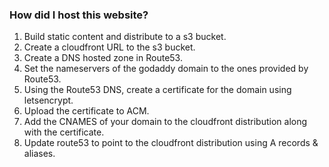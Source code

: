 ### How did I host this website?

1. Build static content and distribute to a s3 bucket.
2. Create a cloudfront URL to the s3 bucket.
3. Create a DNS hosted zone in Route53.
4. Set the nameservers of the godaddy domain to the ones provided by Route53.
5. Using the Route53 DNS, create a certificate for the domain using letsencrypt.
6. Upload the certificate to ACM.
7. Add the CNAMES of your domain to the cloudfront distribution along with the certificate.
8. Update route53 to point to the cloudfront distribution using A records & aliases.